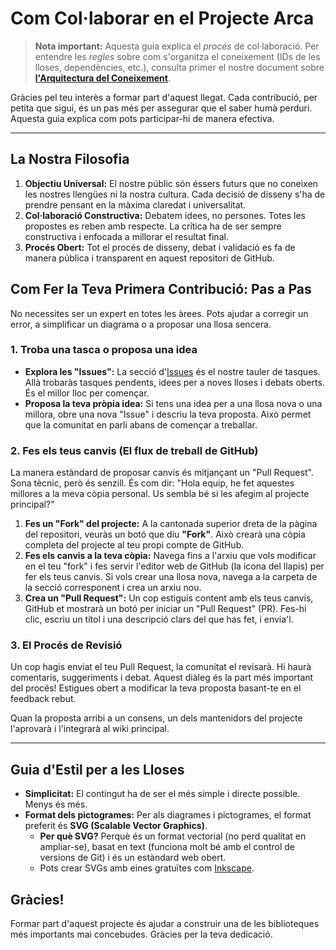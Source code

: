# Com Col·laborar en el Projecte Arca

> **Nota important:** Aquesta guia explica el *procés* de col·laboració. Per entendre les *regles* sobre com s'organitza el coneixement (IDs de les lloses, dependències, etc.), consulta primer el nostre document sobre **[l'Arquitectura del Coneixement](./ARQUITECTURA.md)**.

Gràcies pel teu interès a formar part d'aquest llegat. Cada contribució, per petita que sigui, és un pas més per assegurar que el saber humà perduri. Aquesta guia explica com pots participar-hi de manera efectiva.

---

## La Nostra Filosofia

1.  **Objectiu Universal:** El nostre públic són éssers futurs que no coneixen les nostres llengües ni la nostra cultura. Cada decisió de disseny s'ha de prendre pensant en la màxima claredat i universalitat.
2.  **Col·laboració Constructiva:** Debatem idees, no persones. Totes les propostes es reben amb respecte. La crítica ha de ser sempre constructiva i enfocada a millorar el resultat final.
3.  **Procés Obert:** Tot el procés de disseny, debat i validació es fa de manera pública i transparent en aquest repositori de GitHub.

## Com Fer la Teva Primera Contribució: Pas a Pas

No necessites ser un expert en totes les àrees. Pots ajudar a corregir un error, a simplificar un diagrama o a proposar una llosa sencera.

### 1. Troba una tasca o proposa una idea

*   **Explora les "Issues":** La secció d'[Issues](https://github.com/Projecte-Arca/wiki/issues) és el nostre tauler de tasques. Allà trobaràs tasques pendents, idees per a noves lloses i debats oberts. És el millor lloc per començar.
*   **Proposa la teva pròpia idea:** Si tens una idea per a una llosa nova o una millora, obre una nova "Issue" i descriu la teva proposta. Això permet que la comunitat en parli abans de començar a treballar.

### 2. Fes els teus canvis (El flux de treball de GitHub)

La manera estàndard de proposar canvis és mitjançant un "Pull Request". Sona tècnic, però és senzill. És com dir: "Hola equip, he fet aquestes millores a la meva còpia personal. Us sembla bé si les afegim al projecte principal?"

1.  **Fes un "Fork" del projecte:** A la cantonada superior dreta de la pàgina del repositori, veuràs un botó que diu **"Fork"**. Això crearà una còpia completa del projecte al teu propi compte de GitHub.
2.  **Fes els canvis a la teva còpia:** Navega fins a l'arxiu que vols modificar en el teu "fork" i fes servir l'editor web de GitHub (la icona del llapis) per fer els teus canvis. Si vols crear una llosa nova, navega a la carpeta de la secció corresponent i crea un arxiu nou.
3.  **Crea un "Pull Request":** Un cop estiguis content amb els teus canvis, GitHub et mostrarà un botó per iniciar un "Pull Request" (PR). Fes-hi clic, escriu un títol i una descripció clars del que has fet, i envia'l.

### 3. El Procés de Revisió

Un cop hagis enviat el teu Pull Request, la comunitat el revisarà. Hi haurà comentaris, suggeriments i debat. Aquest diàleg és la part més important del procés! Estigues obert a modificar la teva proposta basant-te en el feedback rebut.

Quan la proposta arribi a un consens, un dels mantenidors del projecte l'aprovarà i l'integrarà al wiki principal.

---

## Guia d'Estil per a les Lloses

*   **Simplicitat:** El contingut ha de ser el més simple i directe possible. Menys és més.
*   **Format dels pictogrames:** Per als diagrames i pictogrames, el format preferit és **SVG (Scalable Vector Graphics)**.
    *   **Per què SVG?** Perquè és un format vectorial (no perd qualitat en ampliar-se), basat en text (funciona molt bé amb el control de versions de Git) i és un estàndard web obert.
    *   Pots crear SVGs amb eines gratuïtes com [Inkscape](https://inkscape.org/).

## Gràcies!

Formar part d'aquest projecte és ajudar a construir una de les biblioteques més importants mai concebudes. Gràcies per la teva dedicació.
